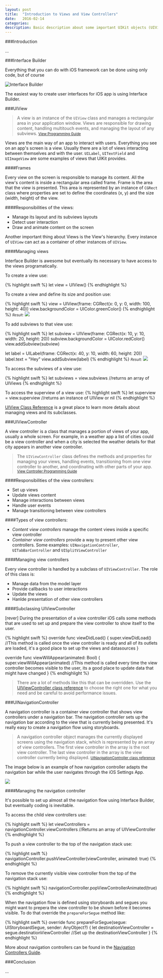 ```yaml
---
layout: post
title:  "Introduction to Views and View Controllers"
date:   2016-02-14
categories:
description: Basic description about some important UIKit objects (UIView, UIViewController and UINavigationController) and the responsibilities of each one.
---
```


###Introduction

...


###Interface Builder

Everything that you can do with iOS framework can be done using only code, but of course

![Interface Builder](/public/posts/interface-builder.png)

The easiest way to create user interfaces for iOS app is using Interface Builder.

<!-- - Drag and drop views
- Set some view's properties
- Manage its sizing and positioning with [autolayout][Autolayout Guide]
- Create [outlets][Outlet Docs] to link views to the code -->


###UIView
>A view is an instance of the `UIView` class and manages a rectangular area in your application window. Views are responsible for drawing content, handling multitouch events, and managing the layout of any subviews. <small>[View Programming Guide][View Programming Guide]</small>

Views are the main way of an app to interact with users. Everything you see on an app's screen is a view. Usually there are a lot of views interacting between themselves and with the user. `UILabel`, `UITextField` and `UIImageView` are some examples of views that UIKit provides.

####Frames

Every view on the screen is responsible to manage its content. All the view's content is inside a rectangular area called frame. Frame is the area that the view is presented. This area is represented by an instance of `CGRect` class where properties are set to define the coordinates (x, y) and the size (width, height) of the view.

####Responsibilities of the views:

- Manage its layout and its subviews layouts
- Detect user interaction
- Draw and animate content on the screen

Another important thing about Views is the View's hierarchy. Every instance of `UIView` can act as a container of other instances of `UIView`.

####Managing views

Interface Builder is awesome but eventually its necessary to have access to the views programatically.

To create a view use:

{% highlight swift %}
let view = UIView()
{% endhighlight %}

To create a view and define its size and position use:

{% highlight swift %}
view = UIView(frame: CGRect(x: 0, y: 0, width: 100, height: 40))
view.backgroundColor = UIColor.greenColor()
{% endhighlight %}
<small>*Result:*</small>
![](/public/posts/uiview-1.png)

To add subviews to that view use:

{% highlight swift %}
let subview = UIView(frame: CGRect(x: 10, y: 10, width: 20, height: 20))
subview.backgroundColor = UIColor.redColor()
view.addSubview(subview)

let label = UILabel(frame: CGRect(x: 40, y: 10, width: 60, height: 20))
label.text = "Hey"
view.addSubview(label)
{% endhighlight %}
<small>*Result:*</small>
![](/public/posts/uiview-2.png)

To access the subviews of a view use:

{% highlight swift %}
let subviews = view.subviews
//returns an array of UIViews
{% endhighlight %}

To access the superview of a view use:
{% highlight swift %}
let superview = view.superview
//returns an instance of UIView or nil
{% endhighlight %}

[UIView Class Reference][UIView Docs] is a great place to learn more details about managing views and its subclasses.


###UIViewController

A view controller is a class that manages a portion of views of your app, usually a whole screen. For example, in a weather app a list of cities could be a view controller and when a city is selected the weather details for that city appears in another view controller.

>The `UIViewController` class defines the methods and properties for managing your views, handling events, transitioning from one view controller to another, and coordinating with other parts of your app. <small>[View Controller Programming Guide][View Controller Programming Guide]</small>

####Responsibilities of the view controllers:

- Set up views
- Update views content
- Manage interactions between views
- Handle user events
- Manage transitioning between view controllers

####Types of view controllers:

- *Content view controllers* manage the content views inside a specific view controller
- *Container view controllers* provide a way to present other view controllers. Some examples: `UINavigationController`, `UITabBarController` and `UISplitViewController`

####Managing view controllers

Every view controller is handled by a subclass of `UIViewController`. The role of this class is:

- Manage data from the model layer
- Provide callbacks to user interactions
- Update the views
- Hanlde presentation of other view controllers

####Subclassing UIViewController

[rever]
During the presentation of a view controller iOS calls some methods that are used to set up and prepare the view controller to show itself to the user.

{% highlight swift %}
override func viewDidLoad() {
    super.viewDidLoad()
    //This method is called once the view controller is ready and all of its outlets are loaded, it's a good place to set up the views and datasources
}

override func viewWillAppear(animated: Bool) {
    super.viewWillAppear(animated)
    //This method is called every time the view controller becomes visible to the user, its a good place to update data that might have changed
}
{% endhighlight %}

>There are a lot of methods like this that can be overridden. Use the [UIViewController class reference][UIViewController Docs] to choose the right one for what you need and be careful to avoid performance issues.


###UINavigationController

A navigation controller is a container view controller that shows view controllers under a navigation bar. The navigation controller sets up the navigation bar according to the view that is currently being presented. It's really easy to create a navigation flow using storyboards.

>A navigation controller object manages the currently displayed screens using the navigation stack, which is represented by an array of view controllers. The first view controller in the array is the root view controller. The last view controller in the array is the view controller currently being displayed. <small>[UINavigationController class reference][UINavigationController Docs]</small>


The image below is an example of how navigation controller adapts the navigation bar while the user navigates through the iOS Settings App.

![](/public/posts/navigation-controller.png)


####Managing the navigation controller

It's possible to set up almost all the navigation flow using Interface Builder, but eventually coding is inevitable.

To access the child view controllers use:

{% highlight swift %}
let viewControllers = navigationController.viewControllers
//Returns an array of UIViewController
{% endhighlight %}

To push a view controller to the top of the navigation stack use:

{% highlight swift %}
navigationController.pushViewController(viewController, animated: true)
{% endhighlight %}

To remove the currently visible view controller from the top of the navigation stack use:

{% highlight swift %}
navigationController.popViewControllerAnimated(true)
{% endhighlight %}

When the navigation flow is defined using storyboards and segues you might want to prepera the view controller to be shown before it becomes visible. To do that override the `prepareForSegue` method like:

{% highlight swift %}
override func prepareForSegue(segue: UIStoryboardSegue, sender: AnyObject?) {
    let destinationViewController = segue.destinationViewController
    //Set up the destinationViewController
}
{% endhighlight %}

More about navigation controllers can be found in the [Navigation Controllers Guide][Navigation Controllers Guide].


###Conclusion

...



[Interface Builder Page]: https://developer.apple.com/xcode/interface-builder/
[Apple Docs]: https://developer.apple.com/library/ios/navigation/
[UIKit Docs]: https://developer.apple.com/library/ios/documentation/UIKit/Reference/UIKit_Framework/
[Outlet Docs]: https://developer.apple.com/library/ios/documentation/General/Conceptual/Devpedia-CocoaApp/Outlet.html#//apple_ref/doc/uid/TP40009071-CH4
[UIView Docs]: https://developer.apple.com/library/ios/documentation/UIKit/Reference/UIView_Class/
[UIViewController Docs]: https://developer.apple.com/library/ios/documentation/UIKit/Reference/UIViewController_Class/
[UINavigationController Docs]: https://developer.apple.com/library/ios/documentation/UIKit/Reference/UINavigationController_Class/
[View Programming Guide]: https://developer.apple.com/library/ios/documentation/WindowsViews/Conceptual/ViewPG_iPhoneOS/Introduction/Introduction.html#//apple_ref/doc/uid/TP40009503
[View Controller Programming Guide]: https://developer.apple.com/library/ios/featuredarticles/ViewControllerPGforiPhoneOS/index.html#//apple_ref/doc/uid/TP40007457-CH2-SW1
[Autolayout Guide]: https://developer.apple.com/library/prerelease/ios/documentation/UserExperience/Conceptual/AutolayoutPG/index.html
[Navigation Controllers Guide]: https://developer.apple.com/library/ios/documentation/WindowsViews/Conceptual/ViewControllerCatalog/Chapters/NavigationControllers.html
